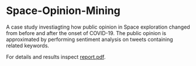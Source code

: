 # Space-Opinion-Mining

A case study investiagting how public opinion in Space exploration changed from before and after the onset of COVID-19. The public opinion is approximated by performing sentiment analysis on tweets containing related keywords.

For details and results inspect [report.pdf](report.pdf).
